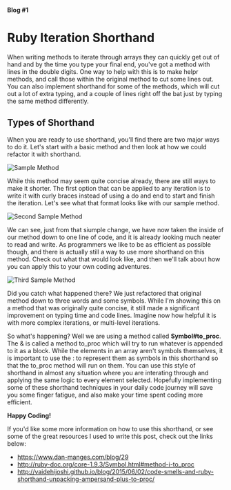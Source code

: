 **Blog #1**

# Ruby Iteration Shorthand

When writing methods to iterate through arrays they can quickly get out of hand and by the time you type your final end, you've got a method with lines in the double digits. One way to help with this is to make helpr methods, and call those within the original method to cut some lines out. You can also implement shorthand for some of the methods, which will cut out a lot of extra typing, and a couple of lines right off the bat just by typing the same method differently. 

## Types of Shorthand

When you are ready to use shorthand, you'll find there are two major ways to do it. Let's start with a basic method and then look at how we could refactor it with shorthand. 

![Sample Method](https://github.com/christyinman/Blog1/blob/master/Screen%20Shot%202019-06-25%20at%209.30.43%20AM.png)

While this method may seem quite concise already, there are still ways to make it shorter. The first option that can be applied to any iteration is to write it with curly braces instead of using a do and end to start and finish the iteration. Let's see what that format looks like with our sample method.

![Second Sample Method](https://github.com/christyinman/Blog1/blob/master/Screen%20Shot%202019-06-25%20at%209.43.05%20AM.png)

We can see, just from that siumple change, we have now taken the inside of our method down to one line of code, and it is already looking much neater to read and write. As programmers we like to be as efficient as possible though, and there is actually still a way to use more shorthand on this method. Check out what that would look like, and then we'll talk about how you can apply this to your own coding adventures.

![Third Sample Method](https://github.com/christyinman/Blog1/blob/master/Screen%20Shot%202019-06-25%20at%209.48.27%20AM.png)

Did you catch what happened there? We just refactored that original method down to three words and some symbols. While I'm showing this on a method that was originally quite concise, it still made a significant improvement on typing time and code lines. Imagine now how helpful it is with more complex iterations, or multi-level iterations.

So what's happening? Well we are using a method called **Symbol#to_proc**. The & is called a method to_proc which will try to run whatever is appended to it as a block. While the elements in an array aren't symbols themselves, it is important to use the : to represent them as symbols in this shorthand so that the to_proc method will run on them. You can use this style of shorthand in almost any situation where you are interating through and applying the same logic to every element selected. Hopefully implementing some of these shorthand techniques in your daily code journey will save you some finger fatigue, and also make your time spent coding more efficient.

**Happy Coding!**

If you'd like some more information on how to use this shorthand, or see some of the great resources I used to write this post, check out the links below:
- https://www.dan-manges.com/blog/29
- http://ruby-doc.org/core-1.9.3/Symbol.html#method-i-to_proc
- http://vaidehijoshi.github.io/blog/2015/06/02/code-smells-and-ruby-shorthand-unpacking-ampersand-plus-to-proc/
